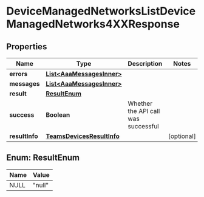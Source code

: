 

# DeviceManagedNetworksListDeviceManagedNetworks4XXResponse


## Properties

| Name | Type | Description | Notes |
|------------ | ------------- | ------------- | -------------|
|**errors** | [**List&lt;AaaMessagesInner&gt;**](AaaMessagesInner.md) |  |  |
|**messages** | [**List&lt;AaaMessagesInner&gt;**](AaaMessagesInner.md) |  |  |
|**result** | [**ResultEnum**](#ResultEnum) |  |  |
|**success** | **Boolean** | Whether the API call was successful |  |
|**resultInfo** | [**TeamsDevicesResultInfo**](TeamsDevicesResultInfo.md) |  |  [optional] |



## Enum: ResultEnum

| Name | Value |
|---- | -----|
| NULL | &quot;null&quot; |



